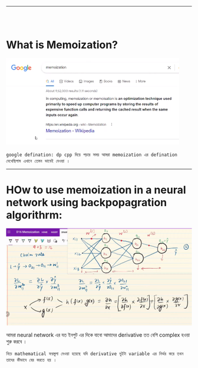 <br>
<br>

---

<br>
<br>

# What is Memoization?

![Alt text](image-110.png)

`google defination: dp cpp দিয়ে পড়ার সময় আমরা memoization এর defination দেখেছিলাম এখানে তেমন ভাবেই দেওয়া । `


---

# HOw to use memoization in a neural network using backpopagration algorithrm:


![Alt text](image-111.png)

আমরা neural network এর যত ইনপুট এর দিকে যাবো আমাদের derivative তত বেশি  complex হওয়া শুরু করবে । 

`নিচে mathematical ফরমুলা দেওয়া হয়েছে যদি derivative দুইটা variable এর নির্ভর করে তখন তাদের কীভাবে বের করতে হয় । `



